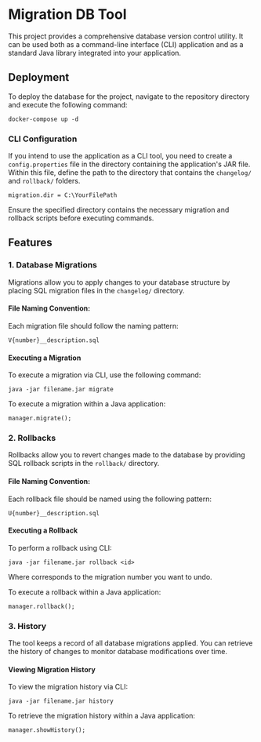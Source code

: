 # Migration DB Tool

This project provides a comprehensive database version control utility. It can be used both as a command-line interface (CLI) application and as a standard Java library integrated into your application.

## Deployment

To deploy the database for the project, navigate to the repository directory and execute the following command:

```
docker-compose up -d
```

### CLI Configuration

If you intend to use the application as a CLI tool, you need to create a `config.properties` file in the directory containing the application's JAR file. Within this file, define the path to the directory that contains the `changelog/` and `rollback/` folders.

```
migration.dir = C:\YourFilePath
```


Ensure the specified directory contains the necessary migration and rollback scripts before executing commands.

## Features

### 1. Database Migrations
Migrations allow you to apply changes to your database structure by placing SQL migration files in the `changelog/` directory.

#### File Naming Convention:
Each migration file should follow the naming pattern:
```
V{number}__description.sql
```

#### Executing a Migration
To execute a migration via CLI, use the following command:

```
java -jar filename.jar migrate
```

To execute a migration within a Java application:
```
manager.migrate();
```
### 2. Rollbacks
Rollbacks allow you to revert changes made to the database by providing SQL rollback scripts in the `rollback/` directory.

#### File Naming Convention:
Each rollback file should be named using the following pattern:
```
U{number}__description.sql
```
#### Executing a Rollback
To perform a rollback using CLI:
```
java -jar filename.jar rollback <id>
```
Where <id> corresponds to the migration number you want to undo.

To execute a rollback within a Java application:
```
manager.rollback();
```
### 3. History
The tool keeps a record of all database migrations applied. You can retrieve the history of changes to monitor database modifications over time.

#### Viewing Migration History
To view the migration history via CLI:
```
java -jar filename.jar history
```
To retrieve the migration history within a Java application:
```
manager.showHistory();
```



